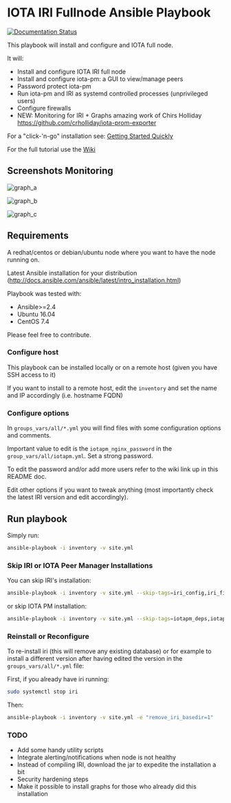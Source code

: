 # IOTA IRI Fullnode Ansible Playbook

[![Documentation Status](https://readthedocs.org/projects/iri-playbook/badge/?version=latest)](http://iri-playbook.readthedocs.io/en/latest/?badge=latest)

This playbook will install and configure and IOTA full node.

It will:
- Install and configure IOTA IRI full node
- Install and configure iota-pm: a GUI to view/manage peers
- Password protect iota-pm
- Run iota-pm and IRI as systemd controlled processes (unprivileged users)
- Configure firewalls
- NEW: Monitoring for IRI + Graphs amazing work of Chirs Holliday https://github.com/crholliday/iota-prom-exporter


For a "click-'n-go" installation see: [Getting Started Quickly](https://github.com/nuriel77/iri-playbook/wiki/IOTA-Full-Node-Tutorial---Linux#getting-started-quickly)

For the full tutorial use the [Wiki](https://github.com/nuriel77/iri-playbook/wiki/IOTA-Full-Node-Tutorial---Linux
)

## Screenshots Monitoring
![graph_a](https://raw.githubusercontent.com/crholliday/iota-prom-exporter/master/images/top.png)

![graph_b](https://raw.githubusercontent.com/crholliday/iota-prom-exporter/master/images/market_all_neighbors.png)

![graph_c](https://raw.githubusercontent.com/crholliday/iota-prom-exporter/master/images/neighbors.png)


## Requirements
A redhat/centos or debian/ubuntu node where you want to have the node running on.

Latest Ansible installation for your distribution (http://docs.ansible.com/ansible/latest/intro_installation.html)

Playbook was tested with:
  - Ansible>=2.4
  - Ubuntu 16.04
  - CentOS 7.4



Please feel free to contribute.


### Configure host
This playbook can be installed locally or on a remote host (given you have SSH access to it)

If you want to install to a remote host, edit the `inventory` and set the name and IP accordingly (i.e. hostname FQDN)




### Configure options
In `groups_vars/all/*.yml` you will find files with some configuration options and comments.

Important value to edit is the `iotapm_nginx_password` in the `group_vars/all/iotapm.yml`. Set a strong password.

To edit the password and/or add more users refer to the wiki link up in this README doc.


Edit other options if you want to tweak anything (most importantly check the latest IRI version and edit accordingly).



## Run playbook

Simply run:
```sh
ansible-playbook -i inventory -v site.yml
```


### Skip IRI or IOTA Peer Manager Installations

You can skip IRI's installation:
```sh
ansible-playbook -i inventory -v site.yml --skip-tags=iri_config,iri_firewalld,iri_ufw,iri_config
```

or skip IOTA PM installation:
```sh
ansible-playbook -i inventory -v site.yml --skip-tags=iotapm_deps,iotapm_firewall,iotapm_config
```

### Reinstall or Reconfigure
To re-install iri (this will remove any existing database) or for example to install a different version after having edited the version in the `groups_vars/all/*.yml` file:

First, if you already have iri running:
```sh
sudo systemctl stop iri
```

Then:
```sh
ansible-playbook -i inventory -v site.yml -e "remove_iri_basedir=1"
```


### TODO
* Add some handy utility scripts
* Integrate alerting/notifications when node is not healthy
* Instead of compiling IRI, download the jar to expedite the installation a bit
* Security hardening steps
* Make it possible to install graphs for those who already did this installation
